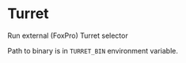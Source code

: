 # Turret

Run external (FoxPro) Turret selector

Path to binary is in
`TURRET_BIN` environment variable.
